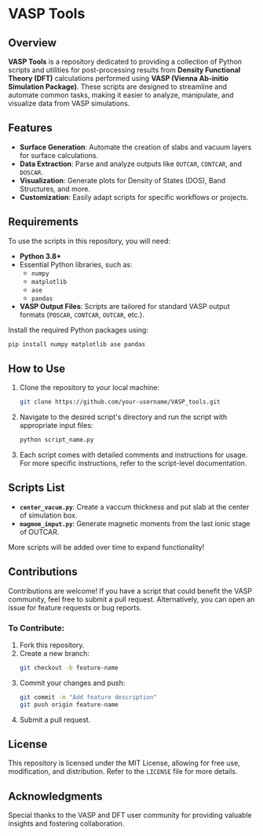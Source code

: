 
# VASP Tools  

## Overview  
**VASP Tools** is a repository dedicated to providing a collection of Python scripts and utilities for post-processing results from **Density Functional Theory (DFT)** calculations performed using **VASP (Vienna Ab-initio Simulation Package)**. These scripts are designed to streamline and automate common tasks, making it easier to analyze, manipulate, and visualize data from VASP simulations.  

## Features  
- **Surface Generation**: Automate the creation of slabs and vacuum layers for surface calculations.  
- **Data Extraction**: Parse and analyze outputs like `OUTCAR`, `CONTCAR`, and `DOSCAR`.  
- **Visualization**: Generate plots for Density of States (DOS), Band Structures, and more.  
- **Customization**: Easily adapt scripts for specific workflows or projects.  

## Requirements  
To use the scripts in this repository, you will need:  
- **Python 3.8+**  
- Essential Python libraries, such as:  
  - `numpy`  
  - `matplotlib`  
  - `ase`  
  - `pandas`  
- **VASP Output Files**: Scripts are tailored for standard VASP output formats (`POSCAR`, `CONTCAR`, `OUTCAR`, etc.).  

Install the required Python packages using:  
```bash
pip install numpy matplotlib ase pandas
```  

## How to Use  
1. Clone the repository to your local machine:  
   ```bash
   git clone https://github.com/your-username/VASP_tools.git
   ```  

2. Navigate to the desired script's directory and run the script with appropriate input files:  
   ```bash
   python script_name.py
   ```  

3. Each script comes with detailed comments and instructions for usage. For more specific instructions, refer to the script-level documentation.  

## Scripts List  
- **`center_vacum.py`**: Create a vaccum thickness and put slab at the center of simulation box.
- **`magmom_imput.py`**: Generate magnetic moments from the last ionic stage of OUTCAR.  
   

More scripts will be added over time to expand functionality!  

## Contributions  
Contributions are welcome! If you have a script that could benefit the VASP community, feel free to submit a pull request. Alternatively, you can open an issue for feature requests or bug reports.  

### To Contribute:  
1. Fork this repository.  
2. Create a new branch:  
   ```bash
   git checkout -b feature-name
   ```  
3. Commit your changes and push:  
   ```bash
   git commit -m "Add feature description"
   git push origin feature-name
   ```  
4. Submit a pull request.  

## License  
This repository is licensed under the MIT License, allowing for free use, modification, and distribution. Refer to the `LICENSE` file for more details.  

## Acknowledgments  
Special thanks to the VASP and DFT user community for providing valuable insights and fostering collaboration.  

